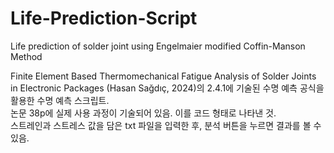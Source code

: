 # Life-Prediction-Script
Life prediction of solder joint using Engelmaier modified Coffin-Manson Method

Finite Element Based Thermomechanical Fatigue Analysis of Solder Joints in Electronic Packages (Hasan Sağdıç, 2024)의 2.4.1에 기술된 수명 예측 공식을 활용한 수명 예측 스크립트.  
논문 38p에 실제 사용 과정이 기술되어 있음.
이를 코드 형태로 나타낸 것.  
스트레인과 스트레스 값을 담은 txt 파일을 입력한 후, 분석 버튼을 누르면 결과를 볼 수 있음.
